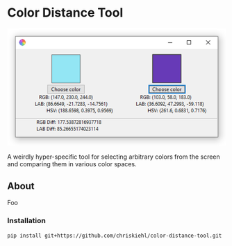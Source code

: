 # Color Distance Tool

<p align="center">
    <img src="https://github.com/chriskiehl/color-distance-tool/raw/master/images/readme.png" />
</p>

A weirdly hyper-specific tool for selecting arbitrary colors from the screen and comparing them in various color spaces.


## About 

Foo

### Installation


```
pip install git+https://github.com/chriskiehl/color-distance-tool.git
```

 

